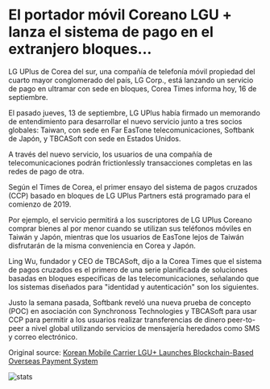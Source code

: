 # El portador móvil Coreano LGU + lanza el sistema de pago en el extranjero bloques...

LG UPlus de Corea del sur, una compañía de telefonía móvil propiedad del cuarto mayor conglomerado del país, LG Corp., está lanzando un servicio de pago en ultramar con sede en bloques, Corea Times informa hoy, 16 de septiembre.

El pasado jueves, 13 de septiembre, LG UPlus había firmado un memorando de entendimiento para desarrollar el nuevo servicio junto a tres socios globales: Taiwan, con sede en Far EasTone telecomunicaciones, Softbank de Japón, y TBCASoft con sede en Estados Unidos.

A través del nuevo servicio, los usuarios de una compañía de telecomunicaciones podrán frictionlessly transacciones completas en las redes de pago de otra.

Según el Times de Corea, el primer ensayo del sistema de pagos cruzados (CCP) basado en bloques de LG UPlus Partners está programado para el comienzo de 2019.

Por ejemplo, el servicio permitirá a los suscriptores de LG UPlus Coreano comprar bienes al por menor cuando se utilizan sus teléfonos móviles en Taiwán y Japón, mientras que los usuarios de EasTone lejos de Taiwán disfrutarán de la misma conveniencia en Corea y Japón.

Ling Wu, fundador y CEO de TBCASoft, dijo a la Corea Times que el sistema de pagos cruzados es el primero de una serie planificada de soluciones basadas en bloques específicas de las telecomunicaciones, señalando que los sistemas diseñados para "identidad y autenticación" son los siguientes.

Justo la semana pasada, Softbank reveló una nueva prueba de concepto (POC) en asociación con Synchronoss Technologies y TBCASoft para usar CCP para permitir a los usuarios realizar transferencias de dinero peer-to-peer a nivel global utilizando servicios de mensajería heredados como SMS y correo electrónico.

Original source: [Korean Mobile Carrier LGU+ Launches Blockchain-Based Overseas Payment System](https://cointelegraph.com/news/korean-mobile-carrier-lgu-launches-blockchain-based-overseas-payment-system)

![stats](https://c.statcounter.com/11760860/0/a89fa40b/1/ "stats")